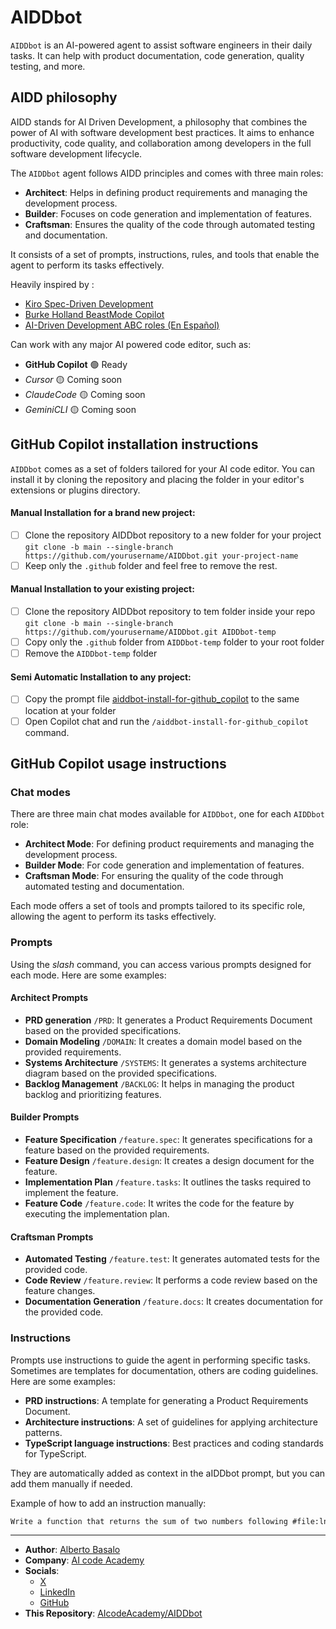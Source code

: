 # AIDDbot

`AIDDbot` is an AI-powered agent to assist software engineers in their daily tasks. It can help with product documentation, code generation, quality testing, and more.

## AIDD philosophy

AIDD stands for AI Driven Development, a philosophy that combines the power of AI with software development best practices. It aims to enhance productivity, code quality, and collaboration among developers in the full software development lifecycle.

The `AIDDbot` agent follows AIDD principles and comes with three main roles:

- **Architect**: Helps in defining product requirements and managing the development process.
- **Builder**: Focuses on code generation and implementation of features.
- **Craftsman**: Ensures the quality of the code through automated testing and documentation.

It consists of a set of prompts, instructions, rules, and tools that enable the agent to perform its tasks effectively.

Heavily inspired by : 

- [Kiro Spec-Driven Development](https://kiro.dev/docs/specs/)
- [Burke Holland BeastMode Copilot](https://burkeholland.github.io/posts/beast-mode-3-1/)
- [AI-Driven Development ABC roles (En Español)](https://aicode.academy/blog/es/el-abc-de-la-programacion-con-ia/)

Can work with any major AI powered code editor, such as:

- **GitHub Copilot** 🟢 Ready
- _Cursor_ 🟡 Coming soon
- _ClaudeCode_ 🟡 Coming soon
- _GeminiCLI_ 🟡 Coming soon

## GitHub Copilot installation instructions

`AIDDbot` comes as a set of folders tailored for your AI code editor. You can install it by cloning the repository and placing the folder in your editor's extensions or plugins directory.

#### Manual Installation for a brand new project: 

- [ ] Clone the repository AIDDbot repository to a new folder for your project
`git clone -b main --single-branch https://github.com/yourusername/AIDDbot.git your-project-name`
- [ ] Keep only the `.github` folder and feel free to remove the rest.

#### Manual Installation to your existing project: 

- [ ] Clone the repository AIDDbot repository to tem folder inside your repo
`git clone -b main --single-branch https://github.com/yourusername/AIDDbot.git AIDDbot-temp`
- [ ] Copy only the `.github` folder from `AIDDbot-temp` folder to your root folder
- [ ] Remove the `AIDDbot-temp` folder

#### Semi Automatic Installation to any project:

- [ ] Copy the prompt file [aiddbot-install-for-github_copilot](.github/prompts/aiddbot-install-for-github_copilot.prompt.md) to the same location at your folder
- [ ] Open Copilot chat and run the `/aiddbot-install-for-github_copilot` command.

## GitHub Copilot usage instructions

### Chat modes

There are three main chat modes available for `AIDDbot`, one for each `AIDDbot` role:

- **Architect Mode**: For defining product requirements and managing the development process.
- **Builder Mode**: For code generation and implementation of features.
- **Craftsman Mode**: For ensuring the quality of the code through automated testing and documentation.

Each mode offers a set of tools and prompts tailored to its specific role, allowing the agent to perform its tasks effectively.

### Prompts

Using the _slash_ command, you can access various prompts designed for each mode. Here are some examples:

#### Architect Prompts

- **PRD generation** `/PRD`: It generates a Product Requirements Document based on the provided specifications.
- **Domain Modeling** `/DOMAIN`: It creates a domain model based on the provided requirements.
- **Systems Architecture** `/SYSTEMS`: It generates a systems architecture diagram based on the provided specifications.
- **Backlog Management** `/BACKLOG`: It helps in managing the product backlog and prioritizing features.

#### Builder Prompts 

- **Feature Specification** `/feature.spec`: It generates specifications for a feature based on the provided requirements.
- **Feature Design** `/feature.design`: It creates a design document for the feature.
- **Implementation Plan** `/feature.tasks`: It outlines the tasks required to implement the feature.
- **Feature Code** `/feature.code`: It writes the code for the feature by executing the implementation plan.
  
#### Craftsman Prompts

- **Automated Testing** `/feature.test`: It generates automated tests for the provided code.
- **Code Review** `/feature.review`: It performs a code review based on the feature changes.
- **Documentation Generation** `/feature.docs`: It creates documentation for the provided code.

### Instructions

Prompts use instructions to guide the agent in performing specific tasks. Sometimes are templates for documentation, others are coding guidelines. Here are some examples:

- **PRD instructions**: A template for generating a Product Requirements Document.
- **Architecture instructions**: A set of guidelines for applying architecture patterns.
- **TypeScript language instructions**: Best practices and coding standards for TypeScript.

They are automatically added as context in the aIDDbot prompt, but you can add them manually if needed.

Example of how to add an instruction manually:

```txt
Write a function that returns the sum of two numbers following #file:lng-typescript.instructions.md 
```

---

- **Author**: [Alberto Basalo](https://albertobasalo.dev)
- **Company**: [AI code Academy](https://aicode.academy)
- **Socials**:
  - [X](https://x.com/albertobasalo)
  - [LinkedIn](https://www.linkedin.com/in/albertobasalo/)
  - [GitHub](https://github.com/albertobasalo)
- **This Repository**: [AIcodeAcademy/AIDDbot](https://github.com/AIcodeAcademy/AIDDbot)